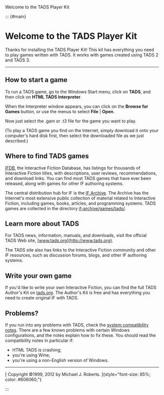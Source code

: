 Welcome to the TADS Player Kit

::: {#main}
<div>

# Welcome to the TADS Player Kit

Thanks for installing the TADS Player Kit! This kit has everything you
need to play games written with TADS. It works with games created using
TADS 2 and TADS 3.

------------------------------------------------------------------------

## How to start a game

To run a TADS game, go to the Windows Start menu, click on **TADS**, and
then click on **HTML TADS Interpreter**.

When the Interpreter window appears, you can click on the **Browse for
Games** button, or use the menus to select **File** \| **Open**.

Now just select the .gam or .t3 file for the game you want to play.

(To play a TADS game you find on the Internet, simply download it onto
your computer\'s hard disk first, then select the downloaded file as we
just described.)

## Where to find TADS games

[IFDB](http://ifdb.tads.org/), the Interactive Fiction Database, has
listings for thousands of Interactive Fiction titles, with descriptions,
user reviews, recommendations, and download links. You can find most
TADS games that have ever been released, along with games for other IF
authoring systems.

The central distribution hub for IF is the [IF
Archive](http://www.ifarchive.org/). The Archive has the Internet\'s
most extensive public collection of material related to Interactive
Fiction, including games, books, articles, and programming systems. TADS
games are collected in the directory
[if-archive/games/tads/](http://www.ifarchive.org/indexes/if-archiveXgamesXtads.html).

## Learn more about TADS

For TADS news, information, manuals, and downloads, visit the official
TADS Web site, [www.tads.org](http://www.tads.org).

The TADS site also has links to the Interactive Fiction community and
other IF resources, such as discussion forums, blogs, and other IF
authoring systems.

## Write your own game

If you\'d like to write your own Interactive Fiction, you can find the
full TADS Author\'s Kit on [tads.org](http://www.tads.org). The
Author\'s Kit is free and has everything you need to create original IF
with TADS.

## Problems?

If you run into any problems with TADS, check the [system compatibility
notes](../compat.htm). There are a few known problems with certain
Windows configurations, and the notes explain how to fix these. You
should read the compatibility notes in particular if:

-   HTML TADS is crashing;
-   you\'re using Wine;
-   you\'re using a non-English version of Windows.

------------------------------------------------------------------------

[ Copyright ©1999, 2012 by Michael J. Roberts.
]{style="font-size: 85%; color: #606060;"}

</div>
:::
